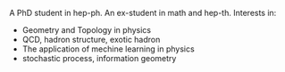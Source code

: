 A PhD student in hep-ph.
An ex-student in math and hep-th.
Interests in: 
- Geometry and Topology in physics
- QCD, hadron structure, exotic hadron
- The application of mechine learning in physics
- stochastic process, information geometry


